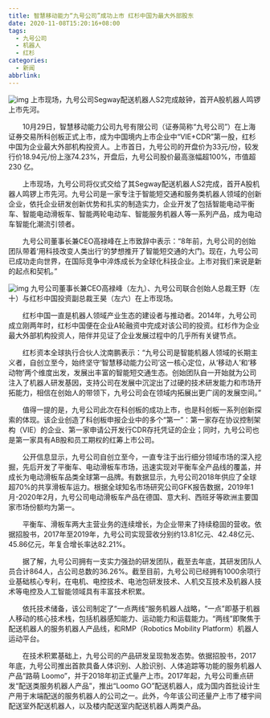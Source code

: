 ```yaml
---
title: 智慧移动能力“九号公司”成功上市 红杉中国为最大外部股东
date: 2020-11-08T15:20:16+08:00
tags:
  - 九号公司
  - 机器人
  - 红杉
categories:
  - 新闻
abbrlink:
---
```


![img](https://cdn.jsdelivr.net/gh/yakeing/Documentation@main/Hexo/images/c080-kcaeqzy0000732.png)
上市现场，九号公司Segway配送机器人S2完成敲钟，首开A股机器人鸣锣上市先河。

　　10月29日，智慧移动能力公司九号有限公司（证券简称“九号公司”）在上海证券交易所科创板正式上市，成为中国境内上市企业中“VIE+CDR”第一股，红杉中国为企业最大外部机构投资人。上市首日，九号公司的开盘价为33元/份，较发行价18.94元/份上涨74.23%，开盘后，九号公司股价最高涨幅超100%，市值超 230 亿。

　　上市现场，九号公司将仪式交给了其Segway配送机器人S2完成，首开A股机器人鸣锣上市先河。九号公司是一家专注于智能短交通和服务类机器人领域的创新企业，依托企业研发创新优势和扎实的制造实力，企业开发了包括智能电动平衡车、智能电动滑板车、智能两轮电动车、智能服务机器人等一系列产品，成为电动车智能化潮流引领者。

　　九号公司董事长兼CEO高禄峰在上市致辞中表示：“8年前，九号公司的创始团队带着‘用科技改变人类出行’的梦想推开了智能短交通的大门。现在，九号公司已成功走向世界，在国际竞争中淬炼成长为全球化科技企业。上市对我们来说是新的起点和契机。”

![img](https://cdn.jsdelivr.net/gh/yakeing/Documentation@main/Hexo/images/330a-kcaeqzy0002465.png)
九号公司董事长兼CEO高禄峰（左九）、九号公司联合创始人总裁王野（左十）与红杉中国投资副总裁王昊（左六）在上市现场。

　　红杉中国一直是机器人领域产业生态的建设者与推动者。2014年，九号公司成立刚两年时，红杉中国便在企业A轮融资中完成对该公司的投资。红杉作为企业最大外部机构投资人，陪伴并见证了企业发展过程中的几乎所有关键节点。

　　红杉资本全球执行合伙人沈南鹏表示：“九号公司是智能机器人领域的长期主义者，自创立至今，始终坚守‘智慧移动能力公司’这一核心定位，从‘移动人’和‘移动物’两个维度出发，发展出丰富的智能短交通生态。创始团队自一开始就为公司注入了机器人研发基因，支持公司在发展中沉淀出了过硬的技术研发能力和市场开拓能力，相信在创始人的带领下，九号公司会在领域内拓展出更广阔的发展空间。”

　　值得一提的是，九号公司此次在科创板的成功上市，也是科创板一系列创新探索的体现。该企业创造了科创板申报企业中的多个“第一”：第一家存在协议控制架构（VIE）的企业、第一家申请公开发行CDR存托凭证的企业；同时，九号公司也是第一家具有AB股和员工期权的红筹上市公司。

　　公开信息显示，九号公司自创立至今，一直专注于出行细分领域市场的深入挖掘，先后开发了平衡车、电动滑板车市场，迅速实现对平衡车全产品线的覆盖，并成长为电动滑板车品类全球第一品牌。有数据显示，九号公司2018年供应了全球超70%的共享滑板车运力。根据全球知名市场研究公司GFK报告数据，2019年1月-2020年2月，九号公司电动滑板车产品在德国、意大利、西班牙等欧洲主要国家市场份额均为第一。

　　平衡车、滑板车两大主营业务的连续增长，为企业带来了持续稳固的营收。依据招股书，2017年至2019年，九号公司实现营收分别约13.81亿元、42.48亿元、45.86亿元，年复合增长率达82.21%。

　　据了解，九号公司拥有一支实力强劲的研发团队，截至去年底，其研发团队人员合计864人，占公司总数的36.26%。截至目前，九号公司已经拥有1000余项行业基础核心专利，在电机、电控技术、电池包研发技术、人机交互技术及机器人技术等电控及人工智能领域具有丰富技术积累。

　　依托技术储备，该公司制定了“一点两线“服务机器人战略，“一点”即基于机器人移动的核心技术栈，包括机器感知能力、运动能力和运载能力。“两线”即聚焦于配送机器人的服务机器人产品线，和RMP（Robotics Mobility Platform）机器人运动平台。

　　在技术积累基础上，九号公司的产品研发呈现勃发态势。依据招股书，2017年底，九号公司推出首款具备人体识别、人脸识别、人体追踪等功能的服务机器人产品“路萌 Loomo”，并于2018年初正式量产上市。2017年起，九号公司重点研发“配送类服务机器人产品”，推出“Loomo GO”配送机器人，成为国内首批设计生产用于末端配送的服务机器人的公司之一。此外，今年该公司还量产上市了楼宇间配送室外配送机器人，以及楼内配送室内配送机器人两类产品。